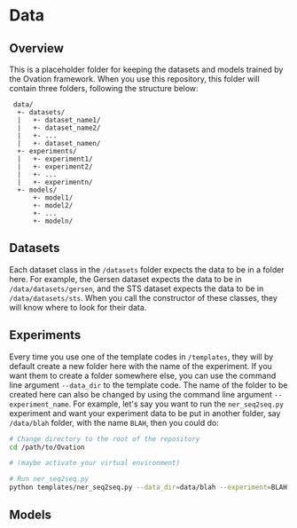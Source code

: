 # Data

## Overview

This is a placeholder folder for keeping the datasets and models
trained by the Ovation framework. When you use this repository, this
folder will contain three folders, following the structure below:

```
 data/
  +- datasets/
  |   +- dataset_name1/
  |   +- dataset_name2/
  |   +- ...
  |   +- dataset_namen/
  +- experiments/
  |   +- experiment1/
  |   +- experiment2/
  |   +- ...
  |   +- experimentn/
  +- models/
      +- model1/
      +- model2/
      +- ...
      +- modeln/
```


## Datasets

Each dataset class in the `/datasets` folder expects the data to be
in a folder here. For example, the Gersen dataset expects the data to
be in `/data/datasets/gersen`, and the STS dataset expects the data to
be in `/data/datasets/sts`. When you call the constructor of these
classes, they will know where to look for their data.


## Experiments

Every time you use one of the template codes in `/templates`, they will
by default create a new folder here with the name of the experiment. If
you want them to create a folder somewhere else, you can use the
command line argument `--data_dir` to the template code. The name of
the folder to be created here can also be changed by using the command
line argument `--experiment_name`. For example, let's say you want to
run the `ner_seq2seq.py` experiment and want your
experiment data to be put in another folder, say `/data/blah` folder,
with the name `BLAH`, then you could do:

```sh
# Change directory to the root of the repository
cd /path/to/Ovation

# (maybe activate your virtual environment)

# Run ner_seq2seq.py
python templates/ner_seq2seq.py --data_dir=data/blah --experiment=BLAH
```

## Models





